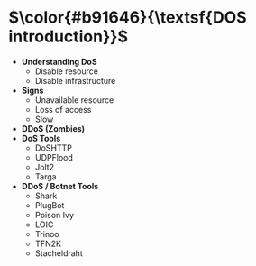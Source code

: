 $\color{#b91646}{\textsf{DOS introduction}}$
=============================================

- **Understanding DoS**
  - Disable resource
  - Disable infrastructure
- **Signs**
  - Unavailable resource
  - Loss of access
  - Slow
- **DDoS (Zombies)**
- **DoS Tools**
  - DoSHTTP
  - UDPFlood
  - Jolt2
  - Targa
- **DDoS / Botnet Tools**
  - Shark
  - PlugBot
  - Poison Ivy
  - LOIC
  - Trinoo
  - TFN2K
  - Stacheldraht
